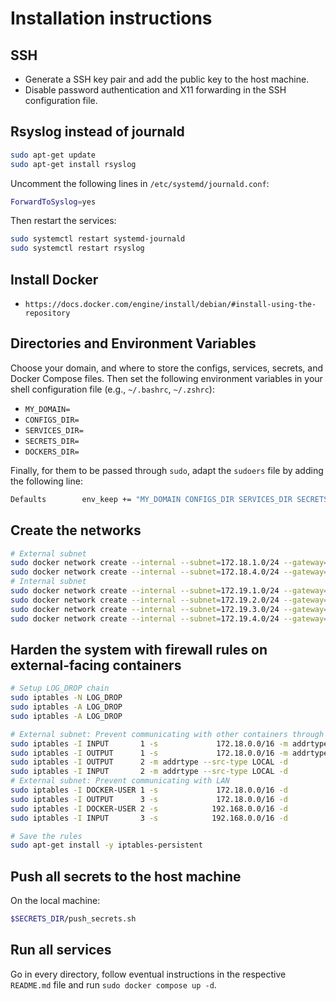 # Installation instructions

## SSH

- Generate a SSH key pair and add the public key to the host machine.
- Disable password authentication and X11 forwarding in the SSH configuration file.

## Rsyslog instead of journald

```bash
sudo apt-get update
sudo apt-get install rsyslog
```

Uncomment the following lines in `/etc/systemd/journald.conf`:

```bash
ForwardToSyslog=yes
```

Then restart the services:

```bash
sudo systemctl restart systemd-journald
sudo systemctl restart rsyslog
```

## Install Docker

- `https://docs.docker.com/engine/install/debian/#install-using-the-repository`

## Directories and Environment Variables

Choose your domain, and where to store the configs, services, secrets, and Docker Compose files. Then set the following environment variables in your shell configuration file (e.g., `~/.bashrc`, `~/.zshrc`):

- `MY_DOMAIN=`
- `CONFIGS_DIR=`
- `SERVICES_DIR=`
- `SECRETS_DIR=`
- `DOCKERS_DIR=`

Finally, for them to be passed through `sudo`, adapt the `sudoers` file by adding the following line:

```bash
Defaults        env_keep += "MY_DOMAIN CONFIGS_DIR SERVICES_DIR SECRETS_DIR DOCKERS_DIR"
```

## Create the networks

```bash
# External subnet
sudo docker network create --internal --subnet=172.18.1.0/24 --gateway=172.18.1.1 net-dabloon
sudo docker network create --internal --subnet=172.18.4.0/24 --gateway=172.18.4.1 net-ext-homepage
# Internal subnet
sudo docker network create --internal --subnet=172.19.1.0/24 --gateway=172.19.1.1 net-pihole
sudo docker network create --internal --subnet=172.19.2.0/24 --gateway=172.19.2.1 net-ddclient
sudo docker network create --internal --subnet=172.19.3.0/24 --gateway=172.19.3.1 net-fw-monitor
sudo docker network create --internal --subnet=172.19.4.0/24 --gateway=172.19.4.1 net-int-homepage
```

## Harden the system with firewall rules on external-facing containers

```bash
# Setup LOG_DROP chain
sudo iptables -N LOG_DROP
sudo iptables -A LOG_DROP                                                                -j LOG --log-prefix "FW_DROP: "
sudo iptables -A LOG_DROP                                                                -j DROP

# External subnet: Prevent communicating with other containers through any local IP
sudo iptables -I INPUT       1 -s             172.18.0.0/16 -m addrtype --dst-type LOCAL -j LOG_DROP
sudo iptables -I OUTPUT      1 -s             172.18.0.0/16 -m addrtype --dst-type LOCAL -j LOG_DROP
sudo iptables -I OUTPUT      2 -m addrtype --src-type LOCAL -d             172.18.0.0/16 -j LOG_DROP
sudo iptables -I INPUT       2 -m addrtype --src-type LOCAL -d             172.18.0.0/16 -j LOG_DROP
# External subnet: Prevent communicating with LAN
sudo iptables -I DOCKER-USER 1 -s             172.18.0.0/16 -d            192.168.0.0/16 -j LOG_DROP
sudo iptables -I OUTPUT      3 -s             172.18.0.0/16 -d            192.168.0.0/16 -j LOG_DROP
sudo iptables -I DOCKER-USER 2 -s            192.168.0.0/16 -d             172.18.0.0/16 -j LOG_DROP
sudo iptables -I INPUT       3 -s            192.168.0.0/16 -d             172.18.0.0/16 -j LOG_DROP

# Save the rules
sudo apt-get install -y iptables-persistent
```

## Push all secrets to the host machine

On the local machine:

```bash
$SECRETS_DIR/push_secrets.sh
```

## Run all services

Go in every directory, follow eventual instructions in the respective `README.md` file and run `sudo docker compose up -d`.
